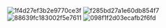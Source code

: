 ![1f4d27ef3b2e9770ce3f](https://github.com/theducdev/InventoryApplication/assets/133885489/129dd09b-3367-4994-940c-a0d04fac2212)
![f285bd27a1e60db854f7](https://github.com/theducdev/InventoryApplication/assets/133885489/1dce8935-a3d3-433c-a8c9-322f53b33374)
![88639fc183002f5e7611](https://github.com/theducdev/InventoryApplication/assets/133885489/ba75205d-9771-4abd-934f-fb0cd0507d26)
![098f1f2d03ecafb2f6fd](https://github.com/theducdev/InventoryApplication/assets/133885489/3535909f-18a6-4a3f-b27e-03105618634e)
